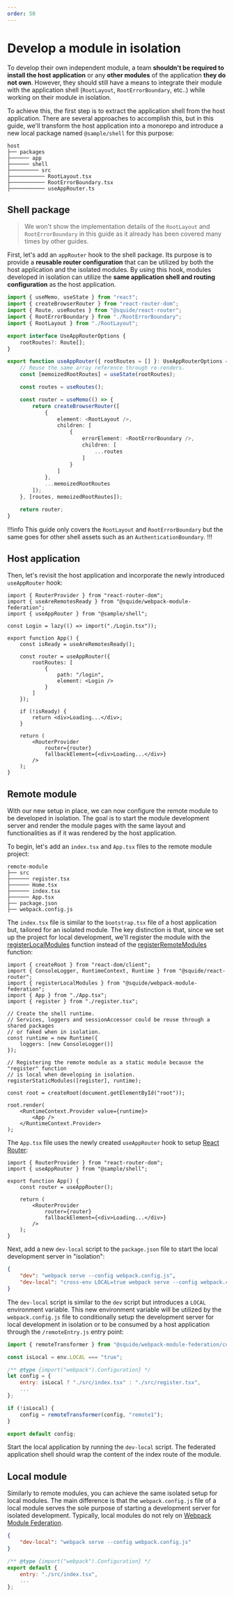 ```yaml
---
order: 50
---
```


# Develop a module in isolation

To develop their own independent module, a team **shouldn't be required to install the host application** or any **other modules** of the application **they do not own**. However, they should still have a means to integrate their module with the application shell (`RootLayout`, `RootErrorBoundary`, etc..) while working on their module in isolation.

To achieve this, the first step is to extract the application shell from the host application. There are several approaches to accomplish this, but in this guide, we'll transform the host application into a monorepo and introduce a new local package named `@sample/shell` for this purpose:

``` !#4,8
host
├── packages
├────── app
├────── shell
├───────── src
├─────────── RootLayout.tsx
├─────────── RootErrorBoundary.tsx
├─────────── useAppRouter.ts
```

## Shell package

> We won't show the implementation details of the `RootLayout` and `RootErrorBoundary` in this guide as it already has been covered many times by other guides.

First, let's add an `appRouter` hook to the shell package. Its purpose is to provide a **reusable router configuration** that can be utilized by both the host application and the isolated modules. By using this hook, modules developed in isolation can utilize the **same application shell and routing configuration** as the host application. 

```ts shell/src/appRouter.ts
import { useMemo, useState } from "react";
import { createBrowserRouter } from "react-router-dom";
import { Route, useRoutes } from "@squide/react-router";
import { RootErrorBoundary } from "./RootErrorBoundary";
import { RootLayout } from "./RootLayout";

export interface UseAppRouterOptions {
    rootRoutes?: Route[];
}

export function useAppRouter({ rootRoutes = [] }: UseAppRouterOptions = {}) {
    // Reuse the same array reference through re-renders.
    const [memoizedRootRoutes] = useState(rootRoutes);

    const routes = useRoutes();

    const router = useMemo(() => {
        return createBrowserRouter([
            {
                element: <RootLayout />,
                children: [
                    {
                        errorElement: <RootErrorBoundary />,
                        children: [
                            ...routes
                        ]
                    }
                ]
            },
            ...memoizedRootRoutes
        ]);
    }, [routes, memoizedRootRoutes]);

    return router;
}
```

!!!info
This guide only covers the `RootLayout` and `RootErrorBoundary` but the same goes for other shell assets such as an `AuthenticationBoundary`.
!!!

## Host application

Then, let's revisit the host application and incorporate the newly introduced `useAppRouter` hook:

```tsx !#10-17 host/src/App.tsx
import { RouterProvider } from "react-router-dom";
import { useAreRemotesReady } from "@squide/webpack-module-federation";
import { useAppRouter } from "@sample/shell";

const Login = lazy(() => import("./Login.tsx"));

export function App() {
    const isReady = useAreRemotesReady();

    const router = useAppRouter({
        rootRoutes: [
            {
                path: "/login",
                element: <Login />
            }
        ]
    });

    if (!isReady) {
        return <div>Loading...</div>;
    }

    return (
        <RouterProvider
            router={router}
            fallbackElement={<div>Loading...</div>}
        />
    );
}
```

## Remote module

With our new setup in place, we can now configure the remote module to be developed in isolation. The goal is to start the module development server and render the module pages with the same layout and functionalities as if it was rendered by the host application.

To begin, let's add an `index.tsx` and `App.tsx` files to the remote module project:

``` !#5,6
remote-module
├── src
├────── register.tsx
├────── Home.tsx
├────── index.tsx
├────── App.tsx
├── package.json
├── webpack.config.js
```

The `index.tsx` file is similar to the `bootstrap.tsx` file of a host application but, tailored for an isolated module. The key distinction is that, since we set up the project for local development, we'll register the module with the [registerLocalModules](/references/registration/registerLocalModules.md) function instead of the [registerRemoteModules](/references/registration/registerRemoteModules.md) function:

```tsx !#10-12,16 remote-module/src/index.tsx
import { createRoot } from "react-dom/client";
import { ConsoleLogger, RuntimeContext, Runtime } from "@squide/react-router";
import { registerLocalModules } from "@squide/webpack-module-federation";
import { App } from "./App.tsx";
import { register } from "./register.tsx";

// Create the shell runtime.
// Services, loggers and sessionAccessor could be reuse through a shared packages
// or faked when in isolation.
const runtime = new Runtime({
    loggers: [new ConsoleLogger()]
});

// Registering the remote module as a static module because the "register" function 
// is local when developing in isolation.
registerStaticModules([register], runtime);

const root = createRoot(document.getElementById("root"));

root.render(
    <RuntimeContext.Provider value={runtime}>
        <App />
    </RuntimeContext.Provider>
);
```

The `App.tsx` file uses the newly created `useAppRouter` hook to setup [React Router](https://reactrouter.com/):

```tsx !#5 App.tsx
import { RouterProvider } from "react-router-dom";
import { useAppRouter } from "@sample/shell";

export function App() {
    const router = useAppRouter();

    return (
        <RouterProvider
            router={router}
            fallbackElement={<div>Loading...</div>}
        />
    );
}
```

Next, add a new `dev-local` script to the `package.json` file to start the local development server in "isolation":

```json !#3 remote-module/package.json
{
    "dev": "webpack serve --config webpack.config.js",
    "dev-local": "cross-env LOCAL=true webpack serve --config webpack.config.js",
}
```

The `dev-local` script is similar to the `dev` script but introduces a `LOCAL` environment variable. This new environment variable will be utilized by the `webpack.config.js` file to conditionally setup the development server for local development in isolation or to be consumed by a host application through the `/remoteEntry.js` entry point:

```js !#3,7,11-13 remote-module/webpack.config.js
import { remoteTransformer } from "@squide/webpack-module-federation/configTransformer.js";

const isLocal = env.LOCAL === "true";

/** @type {import("webpack").Configuration} */
let config = {
    entry: isLocal ? "./src/index.tsx" : "./src/register.tsx",
    ...
};

if (!isLocal) {
    config = remoteTransformer(config, "remote1");
}

export default config;
```

Start the local application by running the `dev-local` script. The federated application shell should wrap the content of the index route of the module.

## Local module

Similarly to remote modules, you can achieve the same isolated setup for local modules. The main difference is that the `webpack.config.js` file of a local module serves the sole purpose of starting a development server for isolated development. Typically, local modules do not rely on [Webpack Module Federation](https://webpack.js.org/concepts/module-federation/).

```json local-module/package.json
{
    "dev-local": "webpack serve --config webpack.config.js"
}
```

```js local-module/webpack.config.js
/** @type {import("webpack").Configuration} */
export default {
    entry: "./src/index.tsx",
    ...
};
```

